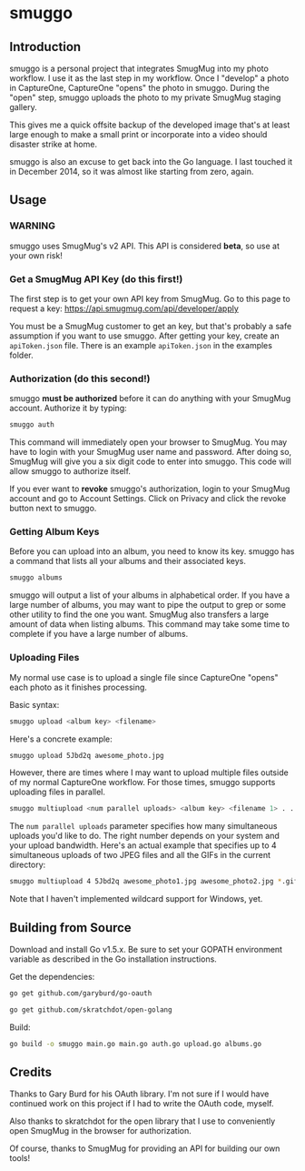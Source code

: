 # smuggo

## Introduction

smuggo is a personal project that integrates SmugMug into my photo workflow.
I use it as the last step in my workflow.  Once I "develop" a photo in
CaptureOne, CaptureOne "opens" the photo in smuggo.  During the "open" step,
smuggo uploads the photo to my private SmugMug staging gallery.

This gives me a quick offsite backup of the developed image that's at least
large enough to make a small print or incorporate into a video should disaster
strike at home.

smuggo is also an excuse to get back into the Go language.  I last touched it
in December 2014, so it was almost like starting from zero, again.

## Usage

### WARNING

smuggo uses SmugMug's v2 API.  This API is considered **beta**, so use at
your own risk!

### Get a SmugMug API Key (do this first!)

The first step is to get your own API key from SmugMug.  Go to this page to
request a key:  https://api.smugmug.com/api/developer/apply

You must be a SmugMug customer to get an key, but that's
probably a safe assumption if you want to use smuggo.  After getting your key,
create an ````apiToken.json```` file.  There is an example ````apiToken.json````
in the examples folder.

### Authorization (do this second!)

smuggo **must be authorized** before it can do anything with your SmugMug
account.  Authorize it by typing:

```bash
smuggo auth
```

This command will immediately open your browser to SmugMug.  You may have to
login with your SmugMug user name and password.  After doing so, SmugMug will
give you a six digit code to enter into smuggo.  This code will allow smuggo
to authorize itself.

If you ever want to **revoke** smuggo's authorization, login to your SmugMug
account and go to Account Settings.  Click on Privacy and click the revoke
button next to smuggo.

### Getting Album Keys

Before you can upload into an album, you need to know its key.  smuggo has a
command that lists all your albums and their associated keys.

```bash
smuggo albums
```

smuggo will output a list of your albums in alphabetical order.  If you have a
large number of albums, you may want to pipe the output to grep or some other
utility to find the one you want.  SmugMug also transfers a large amount of
data when listing albums.  This command may take some time to complete if you
have a large number of albums.

### Uploading Files

My normal use case is to upload a single file since CaptureOne "opens" each
photo as it finishes processing.

Basic syntax:

```bash
smuggo upload <album key> <filename>
```

Here's a concrete example:

```bash
smuggo upload 5Jbd2q awesome_photo.jpg
```

However, there are times where I may want to upload multiple files outside of
my normal CaptureOne workflow.  For those times, smuggo supports uploading
files in parallel.

```bash
smuggo multiupload <num parallel uploads> <album key> <filename 1> . . . <filename n>
```

The ```num parallel uploads``` parameter specifies how many simultaneous
uploads you'd like to do.  The right number depends on your system and your
upload bandwidth.  Here's an actual example that specifies up to 4
simultaneous uploads of two JPEG files and all the GIFs in the current
directory:

```bash
smuggo multiupload 4 5Jbd2q awesome_photo1.jpg awesome_photo2.jpg *.gif
```

Note that I haven't implemented wildcard support for Windows, yet.

## Building from Source

Download and install Go v1.5.x.  Be sure to set your GOPATH environment
variable as described in the Go installation instructions.

Get the dependencies:

````bash
go get github.com/garyburd/go-oauth

go get github.com/skratchdot/open-golang
````

Build:

````bash
go build -o smuggo main.go main.go auth.go upload.go albums.go
````

## Credits

Thanks to Gary Burd for his OAuth library.  I'm not sure if I would have
continued work on this project if I had to write the OAuth code, myself.

Also thanks to skratchdot for the open library that I use to conveniently open
SmugMug in the browser for authorization.

Of course, thanks to SmugMug for providing an API for building our own
tools!

